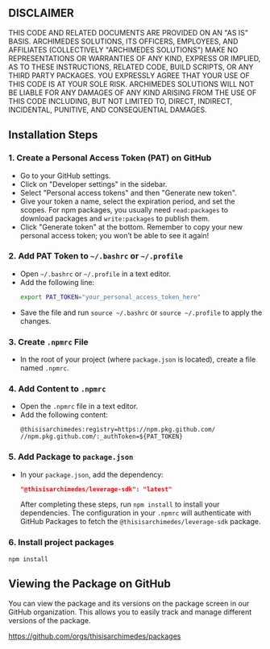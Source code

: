 ## DISCLAIMER 

THIS CODE AND RELATED DOCUMENTS ARE PROVIDED ON AN "AS IS" BASIS. ARCHIMEDES SOLUTIONS, ITS OFFICERS, EMPLOYEES, AND AFFILIATES (COLLECTIVELY "ARCHIMEDES SOLUTIONS") MAKE NO REPRESENTATIONS OR WARRANTIES OF ANY KIND, EXPRESS OR IMPLIED, AS TO THESE INSTRUCTIONS, RELATED CODE, BUILD SCRIPTS, OR ANY THIRD PARTY PACKAGES. YOU EXPRESSLY AGREE THAT YOUR USE OF THIS CODE IS AT YOUR SOLE RISK. ARCHIMEDES SOLUTIONS WILL NOT BE LIABLE FOR ANY DAMAGES OF ANY KIND ARISING FROM THE USE OF THIS CODE INCLUDING, BUT NOT LIMITED TO, DIRECT, INDIRECT, INCIDENTAL, PUNITIVE, AND CONSEQUENTIAL DAMAGES.
## Installation Steps

### 1. Create a Personal Access Token (PAT) on GitHub

- Go to your GitHub settings.
- Click on "Developer settings" in the sidebar.
- Select "Personal access tokens" and then "Generate new token".
- Give your token a name, select the expiration period, and set the scopes. For npm packages, you usually need `read:packages` to download packages and `write:packages` to publish them.
- Click "Generate token" at the bottom. Remember to copy your new personal access token; you won’t be able to see it again!

### 2. Add PAT Token to `~/.bashrc` or `~/.profile`

- Open `~/.bashrc` or `~/.profile` in a text editor.
- Add the following line:
  ```bash
  export PAT_TOKEN="your_personal_access_token_here"
  ```
- Save the file and run `source ~/.bashrc` or `source ~/.profile` to apply the changes.

### 3. Create `.npmrc` File

- In the root of your project (where `package.json` is located), create a file named `.npmrc`.

### 4. Add Content to `.npmrc`

- Open the `.npmrc` file in a text editor.
- Add the following content:
  ```
  @thisisarchimedes:registry=https://npm.pkg.github.com/
  //npm.pkg.github.com/:_authToken=${PAT_TOKEN}
  ```

### 5. Add Package to `package.json`

- In your `package.json`, add the dependency:

  ```json
  "@thisisarchimedes/leverage-sdk": "latest"
  ```

  After completing these steps, run `npm install` to install your dependencies. The configuration in your `.npmrc` will authenticate with GitHub Packages to fetch the `@thisisarchimedes/leverage-sdk` package.

### 6. Install project packages

```
npm install
```

## Viewing the Package on GitHub

You can view the package and its versions on the package screen in our GitHub organization. This allows you to easily track and manage different versions of the package.

https://github.com/orgs/thisisarchimedes/packages
